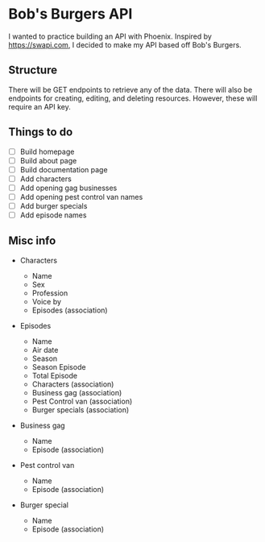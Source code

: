 # Bob's Burgers API

I wanted to practice building an API with Phoenix. Inspired by
https://swapi.com, I decided to make my API based off Bob's Burgers.

## Structure
There will be GET endpoints to retrieve any of the data. There will also be
endpoints for creating, editing, and deleting resources. However, these will
require an API key.

## Things to do
- [ ] Build homepage
- [ ] Build about page
- [ ] Build documentation page
- [ ] Add characters
- [ ] Add opening gag businesses
- [ ] Add opening pest control van names
- [ ] Add burger specials
- [ ] Add episode names

## Misc info
- Characters
  - Name
  - Sex
  - Profession
  - Voice by
  - Episodes (association)

- Episodes
  - Name
  - Air date
  - Season
  - Season Episode
  - Total Episode
  - Characters (association)
  - Business gag (association)
  - Pest Control van (association)
  - Burger specials (association)

- Business gag
  - Name
  - Episode (association)

- Pest control van
  - Name
  - Episode (association)

- Burger special
  - Name
  - Episode (association)
